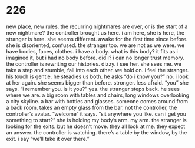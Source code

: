 # 226

new place, new rules. the recurring nightmares are over, or is the start of a new nightmare? the controller brought us here. i am here, she is here, the stranger is here. she seems different. awake for the first time since before. she is disoriented, confused. the stranger too. we are not as we were. we have bodies, faces, clothes. i have a body. what is this body? it fits as i imagined it, but i had no body before. did i? i can no longer trust memory. the controller is rewriting our histories. dizzy. i see her. she sees me. we take a step and stumble, fall into each other. we hold on. i feel the stranger. his touch is gentle. he steadies us both. he asks “do i know you?” no. i look at her again. she seems bigger than before. stronger. less afraid. “you” she says. “i  remember you. is it you?” yes. the stranger steps back. he sees where we are. a big room with tables and chairs, long windows overlooking a city skyline. a bar with bottles and glasses. someone comes around from a back room, takes an empty glass from the bar. not the controller, the controller’s avatar. “welcome” it says. “sit anywhere you like. can i get you something to start?” she is holding my body’s arm. my arm. the stranger is looking for the exits. but he doesn’t move. they all look at me. they expect an answer. the controller is watching. there’s a table by the window, by the exit. i say “we’ll take it over there.”